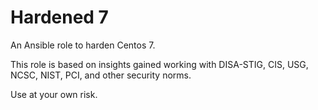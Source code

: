 # Hardened 7

An Ansible role to harden Centos 7.

This role is based on insights gained working with DISA-STIG, CIS, USG, NCSC, NIST, PCI, and other security norms.

Use at your own risk.
